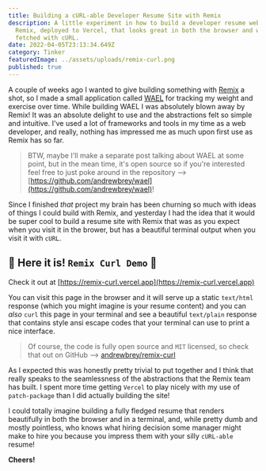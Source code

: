```yaml
---
title: Building a cURL-able Developer Resume Site with Remix
description: A little experiment in how to build a developer resume website with
  Remix, deployed to Vercel, that looks great in both the browser and when
  fetched with cURL.
date: 2022-04-05T23:13:34.649Z
category: Tinker
featuredImage: ../assets/uploads/remix-curl.png
published: true
---
```

A couple of weeks ago I wanted to give building something with [Remix](https://remix.run/) a shot, so I made a small application called [WAEL](https://github.com/andrewbrey/wael) for tracking my weight and exercise over time. While building WAEL I was absolutely blown away by Remix! It was an absolute delight to use and the abstractions felt so simple and intuitive. I've used a lot of frameworks and tools in my time as a web developer, and really, nothing has impressed me as much upon first use as Remix has so far.

> BTW, maybe I'll make a separate post talking about WAEL at some point, but in the mean time, it's open source so if you're interested feel free to just poke around in the repository --> [https://github.com/andrewbrey/wael](https://github.com/andrewbrey/wael)!

Since I finished _that_ project my brain has been churning so much with ideas of things I could build with Remix, and yesterday I had the idea that it would be super cool to build a resume site with Remix that was as you expect when you visit it in the brower, but has a beautiful terminal output when you visit it with `cURL`.


## 🎉 Here it is! `Remix Curl Demo` 🎉

Check it out at [https://remix-curl.vercel.app](https://remix-curl.vercel.app)

You can visit this page in the browser and it will serve up a static `text/html` response (which you might imagine is your resume content) and you can _also_ `curl` this page in your terminal and see a beautiful `text/plain` response that contains style ansi escape codes that your terminal can use to print a nice interface.

>  Of course, the code is fully open source and `MIT` licensed, so check that out on GitHub --> [andrewbrey/remix-curl](https://github.com/andrewbrey/remix-curl)

As I expected this was honestly pretty trivial to put together and I think that really speaks to the seamlessness of the abstractions that the Remix team has built. I spent more time getting `Vercel` to play nicely with my use of `patch-package` than I did actually building the site!

I could totally imagine building a fully fledged resume that renders beautifully in both the browser and in a terminal, and, while pretty dumb and mostly pointless, who knows what hiring decision some manager might make to hire you because you impress them with your silly `cURL-able` resume!

**Cheers!**

